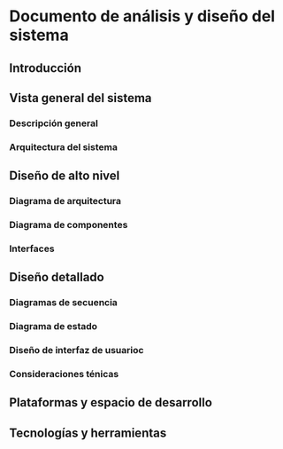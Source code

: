 # Documento de análisis y diseño del sistema

## Introducción

## Vista general del sistema

### Descripción general

### Arquitectura del sistema

## Diseño de alto nivel

### Diagrama de arquitectura

### Diagrama de componentes

### Interfaces

## Diseño detallado

### Diagramas de secuencia

### Diagrama de estado

### Diseño de interfaz de usuarioc

### Consideraciones ténicas

## Plataformas y espacio de desarrollo

## Tecnologías y herramientas


